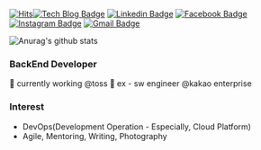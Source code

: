 [![Hits](https://hits.seeyoufarm.com/api/count/incr/badge.svg?url=https%3A%2F%2Fgithub.com%2Fooeunz%2Fhit-counter)](https://hits.seeyoufarm.com)[![Tech Blog Badge](https://img.shields.io/badge/-Tech%20blog-black?style=flat-square&logo=github&link=https://ooeunz.tistory.com/)](https://ooeunz.tistory.com/)
[![Linkedin Badge](https://img.shields.io/badge/-LinkedIn-blue?style=flat-square&logo=Linkedin&logoColor=white&link=https://www.linkedin.com/in/noah-ooeunz/)](https://www.linkedin.com/in/noah-ooeunz/)
[![Facebook Badge](https://img.shields.io/badge/facebook-1877f2?style=flat-square&logo=facebook&logoColor=white&link=https://www.facebook.com/noah.ooeunz)](https://www.facebook.com/noah.ooeunz)
[![Instagram Badge](https://img.shields.io/badge/-Instagram-dd2a7b?style=flat-square&logo=instagram&logoColor=white&link=https://www.instagram.com/ooeunz/)](https://www.instagram.com/ooeunz/) 
[![Gmail Badge](https://img.shields.io/badge/Gmail-d14836?style=flat-square&logo=Gmail&logoColor=white&link=mailto:yuns994@gmail.com)](mailto:yuns994@gmail.com)

![Anurag's github stats](https://github-readme-stats.vercel.app/api?username=ooeunz&show_icons=true)

### BackEnd Developer
🥯 currently working @toss
🥨 ex - sw engineer @kakao enterprise

### Interest
- DevOps(Development Operation - Especially, Cloud Platform)
- Agile, Mentoring, Writing, Photography

<div align=center>
</div>
